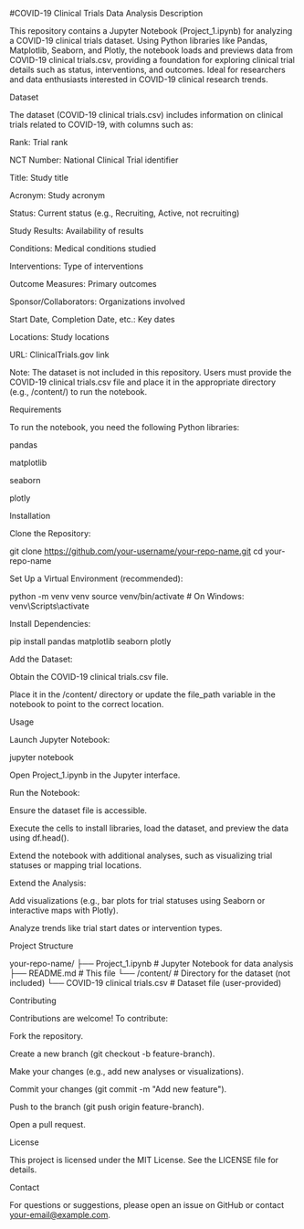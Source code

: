 #COVID-19 Clinical Trials Data Analysis
Description

This repository contains a Jupyter Notebook (Project_1.ipynb) for analyzing a COVID-19 clinical trials dataset. Using Python libraries like Pandas, Matplotlib, Seaborn, and Plotly, the notebook loads and previews data from COVID-19 clinical trials.csv, providing a foundation for exploring clinical trial details such as status, interventions, and outcomes. Ideal for researchers and data enthusiasts interested in COVID-19 clinical research trends.

Dataset

The dataset (COVID-19 clinical trials.csv) includes information on clinical trials related to COVID-19, with columns such as:





Rank: Trial rank



NCT Number: National Clinical Trial identifier



Title: Study title



Acronym: Study acronym



Status: Current status (e.g., Recruiting, Active, not recruiting)



Study Results: Availability of results



Conditions: Medical conditions studied



Interventions: Type of interventions



Outcome Measures: Primary outcomes



Sponsor/Collaborators: Organizations involved



Start Date, Completion Date, etc.: Key dates



Locations: Study locations



URL: ClinicalTrials.gov link

Note: The dataset is not included in this repository. Users must provide the COVID-19 clinical trials.csv file and place it in the appropriate directory (e.g., /content/) to run the notebook.

Requirements

To run the notebook, you need the following Python libraries:





pandas



matplotlib



seaborn



plotly

Installation





Clone the Repository:

git clone https://github.com/your-username/your-repo-name.git
cd your-repo-name



Set Up a Virtual Environment (recommended):

python -m venv venv
source venv/bin/activate  # On Windows: venv\Scripts\activate



Install Dependencies:

pip install pandas matplotlib seaborn plotly



Add the Dataset:





Obtain the COVID-19 clinical trials.csv file.



Place it in the /content/ directory or update the file_path variable in the notebook to point to the correct location.

Usage





Launch Jupyter Notebook:

jupyter notebook

Open Project_1.ipynb in the Jupyter interface.



Run the Notebook:





Ensure the dataset file is accessible.



Execute the cells to install libraries, load the dataset, and preview the data using df.head().



Extend the notebook with additional analyses, such as visualizing trial statuses or mapping trial locations.



Extend the Analysis:





Add visualizations (e.g., bar plots for trial statuses using Seaborn or interactive maps with Plotly).



Analyze trends like trial start dates or intervention types.

Project Structure

your-repo-name/
├── Project_1.ipynb           # Jupyter Notebook for data analysis
├── README.md                # This file
└── /content/                # Directory for the dataset (not included)
    └── COVID-19 clinical trials.csv  # Dataset file (user-provided)

Contributing

Contributions are welcome! To contribute:





Fork the repository.



Create a new branch (git checkout -b feature-branch).



Make your changes (e.g., add new analyses or visualizations).



Commit your changes (git commit -m "Add new feature").



Push to the branch (git push origin feature-branch).



Open a pull request.

License

This project is licensed under the MIT License. See the LICENSE file for details.

Contact

For questions or suggestions, please open an issue on GitHub or contact your-email@example.com.
